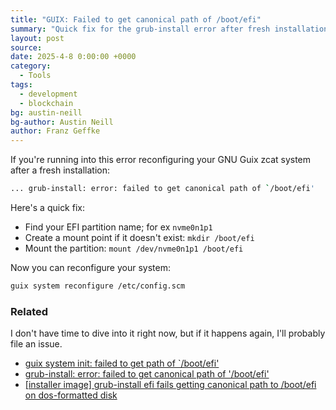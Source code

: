```yaml
---
title: "GUIX: Failed to get canonical path of /boot/efi"
summary: "Quick fix for the grub-install error after fresh installation."
layout: post
source:
date: 2025-4-8 0:00:00 +0000
category:
  - Tools
tags:
  - development
  - blockchain
bg: austin-neill
bg-author: Austin Neill
author: Franz Geffke
---
```


If you're running into this error reconfiguring your GNU Guix zcat system after a fresh installation:

```bash
... grub-install: error: failed to get canonical path of `/boot/efi'
```

Here's a quick fix:

- Find your EFI partition name; for ex `nvme0n1p1`
- Create a mount point if it doesn't exist: `mkdir /boot/efi`
- Mount the partition: `mount /dev/nvme0n1p1 /boot/efi`

Now you can reconfigure your system:

```bash
guix system reconfigure /etc/config.scm
```

### Related

I don't have time to dive into it right now, but if it happens again, I'll probably file an issue.

- [guix system init: failed to get path of `/boot/efi'](https://lists.gnu.org/archive/html/guix-devel/2017-09/msg00209.html) 
- [grub-install: error: failed to get canonical path of '/boot/efi'](https://lists.gnu.org/archive/html/help-guix/2019-10/msg00037.html)
- [[installer image] grub-install efi fails getting canonical path to /boot/efi on dos-formatted disk](https://issues.guix.gnu.org/47889)